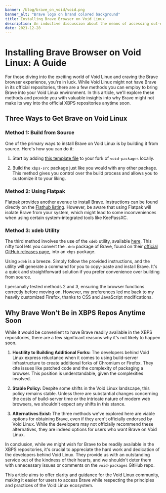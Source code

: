 ```yaml
---
banner: /blog/brave_on_void/void.png
banner_alt: "Brave logo on brand colored background"
title: Installing Brave Browser on Void Linux
description: An inductive discussion about the means of accessing out-of-repo packages on Void Linux
date: 2021-12-28
---
```


# Installing Brave Browser on Void Linux: A Guide

For those diving into the exciting world of Void Linux and craving the Brave browser experience, you're in luck. While Void Linux might not have Brave in its official repositories, there are a few methods you can employ to bring Brave into your Void Linux environment. In this article, we'll explore these methods and provide you with valuable insights into why Brave might not make its way into the official XBPS repositories anytime soon.

## Three Ways to Get Brave on Void Linux

### Method 1: Build from Source

One of the primary ways to install Brave on Void Linux is by building it from source. Here's how you can do it:

1. Start by adding [this template file](https://notabug.org/reback00/void-goodies/src/master/srcpkgs/brave-bin) to your fork of `void-packages` locally.

2. Build the `xbps-src` package just like you would with any other package. This method gives you control over the build process and allows you to customize it to your liking.

### Method 2: Using Flatpak

Flatpak provides another avenue to install Brave. Instructions can be found directly on the [Flathub listing](https://flathub.org/apps/details/com.brave.Browser). However, be aware that using Flatpak will isolate Brave from your system, which might lead to some inconveniences when using certain system-integrated tools like KeePassXC.

### Method 3: xdeb Utility

The third method involves the use of the `xdeb` utility, available [here](https://github.com/toluschr/xdeb). This nifty tool lets you convert the `.deb` package of Brave, found on their [official GitHub releases page](https://github.com/brave/brave-browser/releases), into an `xbps` package.

Using `xdeb` is a breeze. Simply follow the provided instructions, and the utility will generate a command for you to copy-paste and install Brave. It's a quick and straightforward solution if you prefer convenience over building from source.

I personally tested methods 2 and 3, ensuring the browser functions correctly before moving on. However, my preferences led me back to my heavily customized Firefox, thanks to CSS and JavaScript modifications.

## Why Brave Won't Be in XBPS Repos Anytime Soon

While it would be convenient to have Brave readily available in the XBPS repositories, there are a few significant reasons why it's not likely to happen soon.

1. **Hostility to Building Additional Forks:** The developers behind Void Linux express reluctance when it comes to using build-server infrastructure to create additional forks of Chromium or Firefox. They cite issues like patched code and the complexity of packaging a browser. This position is understandable, given the complexities involved.

2. **Stable Policy:** Despite some shifts in the Void Linux landscape, this policy remains stable. Unless there are substantial changes concerning the costs of build-server time or the intricate nature of modern web browsers, we shouldn't expect any shifts in this stance.

3. **Alternatives Exist:** The three methods we've explored here are viable options for obtaining Brave, even if they aren't officially endorsed by Void Linux. While the developers may not officially recommend these alternatives, they are indeed options for users who want Brave on Void Linux.

In conclusion, while we might wish for Brave to be readily available in the XBPS repositories, it's crucial to appreciate the hard work and dedication of the developers behind Void Linux. They provide us with an outstanding service out of the kindness of their hearts, and we shouldn't deter them with unnecessary issues or comments on the `void-packages` GitHub repo.

This article aims to offer clarity and guidance for the Void Linux community, making it easier for users to access Brave while respecting the principles and practices of the Void Linux ecosystem.
